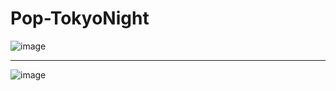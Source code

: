 # Pop-TokyoNight 

![image](https://github.com/atraxsrc/pop-tokyonight/assets/92285717/80e6c156-1abd-44e8-a256-051efc2d01c6)

---

![image](https://github.com/atraxsrc/pop-tokyonight/assets/92285717/dc919724-02cf-4cfd-859d-ce6e29605c6a)
